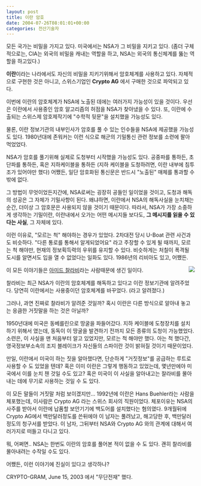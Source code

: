 ```yaml
---
layout: post
title: 이란 암호
date: 2004-07-26T08:01:01+00:00
categories: 전산기술자
---
```

모든 국가는 비밀을 가지고 있다. 미국에서는 NSA가 그 비밀을 지키고 있다. (좀더 구체적으로는, CIA는 외국의 비밀을 캐내는 역할을 하고, NSA는 외국의 통신체계를 뚫는 역할을 하고있다.)

<strong>이란</strong>이라는 나라에서도 자신의 비밀을 지키기위해서 암호체계를 사용하고 있다. 자체적으로 구현한 것은 아니고, 스위스기업인 <strong>Crypto AG</strong> 에서 구매한 것으로 파악되고 있다.

이번에 이란의 암호체계가 NSA에 노출된 데에는 여러가지 가능성이 있을 것이다. 우선은 이란에서 사용중인 암호 알고리즘의 허점을 NSA가 찾아냈을 수 있다. 또, 이란에 수출되는 스위스제 암호제작기에 "수학적 뒷문"을 설치했을 가능성도 있다.

물론, 이란 정보기관의 내부인사가 암호를 풀 수 있는 인수들을 NSA에 제공했을 가능성도 있다. 1980년대에 존워커는 이런 식으로 해군의 기밀통신 관련 정보를 소련에 팔아먹었었다.

NSA가 암호를 풀기위해 실제로 도청부터 시작했을 가능성도 있다. 공중파를 통하든, 초단파를 통하든, 혹은 지하케이블을 통하든 (지하 케이블을 도청하려면, 이란 내부에 침투조가 있어야만 했다) 어쨌든, 일단 암호화된 통신문은 반드시 "노출된" 매체를 통과할 수 밖에 없다.

그 방법이 무엇이었든지간에, NSA로써는 굉장히 공들인 일이었을 것이고, 도청과 해독의 성공은 그 자체가 기밀사항이 된다. 왜냐하면, 이란에서 NSA의 해독사실을 눈치채는 순간, 더이상 그 암호문은 사용되지 않을 것이기 때문이다. 따라서, NSA가 가장 소중하게 생각하는 기밀이란, 이란내에서 오가는 어떤 메시지들 보다도, <strong>그 메시지를 읽을 수 있다는 사실</strong>, 그 자체에 있다.

이런 이유로, "모르는 척" 해야하는 경우가 있었다. 2차대전 당시 U-Boat 관련 사건과도 비슷하다. "다른 통로를 통해서 알게되었어요" 라고 주장할 수 있게 될 때까지, 모르는 척 해야만, 현재의 정보획득력의 우위를 유지할 수 있다. 비슷하게는 처칠이 폭격될 도시를 알면서도 입을 열 수 없었다는 일화도 있다. 1986년의 리비아도 있고, 어쨌든.

<img src="http://www.mediatoday.co.kr/news/photo/28734-2-25236.jpg" align="right" />이 모든 이야기들은 <a href="http://www.mediatoday.co.kr/news/read.php?idxno=28734" target="bb">아미드 찰라비</a>라는 사람때문에 생긴 일이다.

찰라비는 최근 NSA가 이란의 암호체계를 해독하고 있다고 이란 정보기관에 알려주었다. 당연히 이란에서는 사용중이던 암호체계를 바꾸었다. (라고 알려졌다.)

그러나, 과연 진짜로 찰라비가 알려준 것일까? 혹시 이란은 다른 방식으로 알아내 놓고는 응큼한 거짓말을 하는 것은 아닐까?

1950년대에 미국은 동베를린으로 땅굴을 파들어갔다. 지하 케이블에 도청장치를 설치하기 위해서 였는데, 동독이 이 땅굴을 발견하기 전까지 모든 종류의 도청이 가능했었다. 소련은, 이 사실을 맨 처음부터 알고 있었지만, 모르는 척 해야만 했다. 아는 척 했다간, 영국정보부소속의 조지 블레이크가 자신들의 스파이란 것이 밝혀질 것이기 때문이었다.

만일, 이란에서 미국이 하는 짓을 알아챘다면, 단순하게 "거짓정보"를 공급하는 루트로 사용할 수 도 있었을 텐데? 혹은 이미 이란은 그렇게 행동하고 있었는데, 몇년만에야 미국에서 이를 눈치 챈 것일 수도 있고? 혹은 미국이 이 사실을 알아내고는 찰라비를 몰아내는 데에 무기로 사용하는 것일 수 도 있다.

이 모든 말들이 거짓말 처럼 보이겠지만... 1992년에 이란은 Hans Buehler라는 사람을 체포했는데, 이사람은 Crypto AG 라는 스위스 회사의 직원이었다. 체포이유는 NSA의 사주를 받아서 이란에 납품할 보안기기에 백도어를 설치했다는 혐의였다. 9개월뒤에 Crypto AG에서 백만달러정도를 쓴뒤에야 이 남자는 풀려났고, 해고당한 후, 백만달러 정도의 청구서를 받았다. 이 남자, 그뒤부터 NSA와 Crypto AG 와의 관계에 대해서 여러가지로 떠들고 다니고 있다.

뭐, 어쩌면.. NSA는 한번도 이란의 암호를 풀어본 적이 없을 수 도 있다. 괜히 찰라비를 몰아내려는 수작일 수도 있다.

어쨌든, 이런 이야기에 진실이 있다고 생각하나?

CRYPTO-GRAM, June 15, 2003 에서 "무단전재" 했다.
